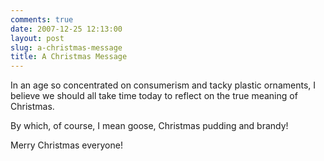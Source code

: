 ```yaml
---
comments: true
date: 2007-12-25 12:13:00
layout: post
slug: a-christmas-message
title: A Christmas Message
---
```


In an age so concentrated on consumerism and tacky plastic ornaments, I believe we should all take time today to reflect on the true meaning of Christmas.  

By which, of course, I mean goose, Christmas pudding and brandy!  

Merry Christmas everyone!

